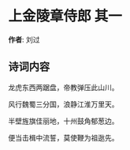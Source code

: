 # 上金陵章侍郎  其一

**作者**: 刘过

## 诗词内容

龙虎东西两踞盘，帝教弹压此山川。

风行魏蜀三分国，浪静江淮万里天。

半壁旌旗佳丽地，十州鼓角郁葱边。

便当击楫中流誓，莫使鞭为祖逖先。

